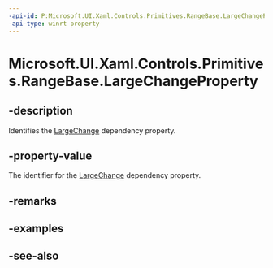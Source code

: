 ```yaml
---
-api-id: P:Microsoft.UI.Xaml.Controls.Primitives.RangeBase.LargeChangeProperty
-api-type: winrt property
---
```


<!-- Property syntax
public Windows.UI.Xaml.DependencyProperty LargeChangeProperty { get; }
-->

# Microsoft.UI.Xaml.Controls.Primitives.RangeBase.LargeChangeProperty

## -description
Identifies the [LargeChange](rangebase_largechange.md) dependency property.

## -property-value
The identifier for the [LargeChange](rangebase_largechange.md) dependency property.

## -remarks

## -examples

## -see-also
